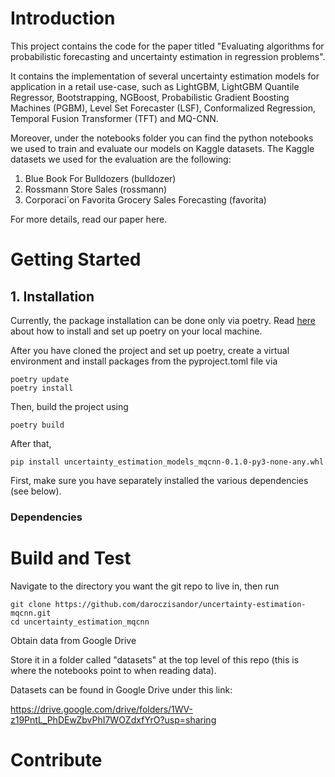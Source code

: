 # Introduction

This project contains the code for the paper titled
"Evaluating algorithms for probabilistic forecasting and uncertainty estimation in regression problems".

It contains the implementation of several uncertainty estimation models for application in a retail use-case,
such as LightGBM, LightGBM Quantile Regressor, Bootstrapping, NGBoost, Probabilistic Gradient Boosting Machines (PGBM),
Level Set Forecaster (LSF), Conformalized Regression, Temporal Fusion Transformer (TFT) and MQ-CNN.

Moreover, under the notebooks folder you can find the python notebooks we used to train and evaluate our models on Kaggle datasets.
The Kaggle datasets we used for the evaluation are the following:

1. Blue Book For Bulldozers (bulldozer)
2. Rossmann Store Sales (rossmann)
3. Corporaci´on Favorita Grocery Sales Forecasting (favorita)

For more details, read our paper here.

# Getting Started

## 1. Installation

Currently, the package installation can be done only via poetry.
Read [here](https://python-poetry.org/docs/) about how to install and set up poetry on your local machine.

After you have cloned the project and set up poetry, create a virtual environment and install packages from the pyproject.toml file via

````commandline
poetry update
poetry install
````

Then, build the project using

````commandline
poetry build
````

After that, 

````commandline
pip install uncertainty_estimation_models_mqcnn-0.1.0-py3-none-any.whl
````

First, make sure you have separately installed the various dependencies (see below).

### Dependencies

# Build and Test

Navigate to the directory you want the git repo to live in, then run

````commandline
git clone https://github.com/daroczisandor/uncertainty-estimation-mqcnn.git
cd uncertainty_estimation_mqcnn
````

Obtain data from Google Drive

Store it in a folder called "datasets" at the top level of this repo
(this is where the notebooks point to when reading data).

Datasets can be found in Google Drive under this link:

https://drive.google.com/drive/folders/1WV-z19PntL_PhDEwZbvPhI7WOZdxfYrO?usp=sharing



# Contribute

